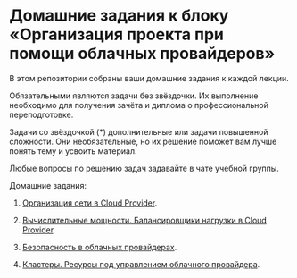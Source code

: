 # Домашние задания к блоку «Организация проекта при помощи облачных провайдеров»

В этом репозитории собраны ваши домашние задания к каждой лекции. 

Обязательными являются задачи без звёздочки. Их выполнение необходимо для получения зачёта и диплома о профессиональной переподготовке.

Задачи со звёздочкой (*) дополнительные или задачи повышенной сложности. Они необязательные, но их решение поможет вам лучше понять тему и усвоить материал.

Любые вопросы по решению задач задавайте в чате учебной группы.

Домашние задания:

1. [Организация сети в Cloud Provider](15.1.md).

2. [Вычислительные мощности. Балансировщики нагрузки в Cloud Provider](15.2.md).

3. [Безопасность в облачных провайдерах](15.3.md).

4. [Кластеры. Ресурсы под управлением облачного провайдера](15.4.md).
